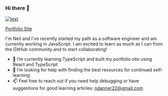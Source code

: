 ### Hi there 👋

[![text](https://img.shields.io/badge/LinkedIn-0077B5?style=for-the-badge&logo=linkedin&logoColor=white)](https://www.linkedin.com/in/neil-danner-8a354a52)

[Portfolio Site](https://neil-danner.netlify.app/)

I'm Neil and I've recently started my path as a software engineer and am currently working in JavaScript. I am excited to learn as much as I can from the GitHub community and to start collaborating!

- 🌱 I’m currently learning TypeScript and built my portfolio site using React and TypeScript
- 🤔 I’m looking for help with finding the best resources for continued self-learning
- 📫 Feel free to reach out if you need help debugging or have suggestions for good learning articles: ndanner22@gmail.com
